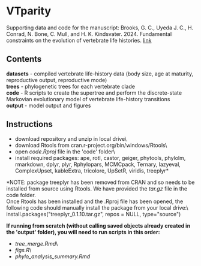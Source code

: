 # VTparity
Supporting data and code for the manuscript: 
Brooks, G. C., Uyeda J. C., H. Conrad, N. Bone, C. Mull, and H. K. Kindsvater. 2024. Fundamental constraints on the evolution of vertebrate life histories.
[link](https://doi.org/10.1101/2024.01.23.576873)

## Contents
**datasets** - compiled vertebrate life-history data (body size, age at maturity, reproductive output, reproductive mode)\
**trees** - phylogenetic trees for each vertebrate clade\
**code** - R scripts to create the supertree and perform the discrete-state Markovian evolutionary model of vertebrate life-history transitions\
**output** - model output and figures

## Instructions
- download repository and unzip in local drive\
- download Rtools from cran.r-project.org/bin/windows/Rtools\
- open _code.Rproj_ file in the 'code' folder\
- install required packages: ape, rotl, castor, geiger, phytools, phylolm, rmarkdown, dplyr, plyr, Rphylopars, MCMCpack, Ternary, lazyeval, ComplexUpset, kableExtra, tricolore, UpSetR, viridis, treeplyr*

*NOTE: package treeplyr has been removed from CRAN and so needs to be installed from source using Rtools. We have provided the _tar.gz_ file in the code folder.\
Once Rtools has been installed and the .Rproj file has been opened, the following code should manually install the package from your local drive:\ 
install.packages("treeplyr_0.1.10.tar.gz", repos = NULL, type="source")

**If running from scratch (without calling saved objects already created in the 'output' folder), you will need to run scripts in this order:**
- _tree_merge.Rmd_\
- _figs.R_\
- _phylo_analysis_summary.Rmd_
